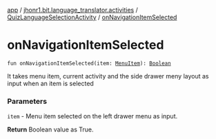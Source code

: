 [app](../../index.md) / [jhonr1.bit.language_translator.activities](../index.md) / [QuizLanguageSelectionActivity](index.md) / [onNavigationItemSelected](./on-navigation-item-selected.md)

# onNavigationItemSelected

`fun onNavigationItemSelected(item: `[`MenuItem`](https://developer.android.com/reference/android/view/MenuItem.html)`): `[`Boolean`](https://kotlinlang.org/api/latest/jvm/stdlib/kotlin/-boolean/index.html)

It takes menu item, current activity and the side drawer meny layout as input when an item is selected

### Parameters

`item` - Menu item selected on the left drawer menu as input.

**Return**
Boolean value as True.

